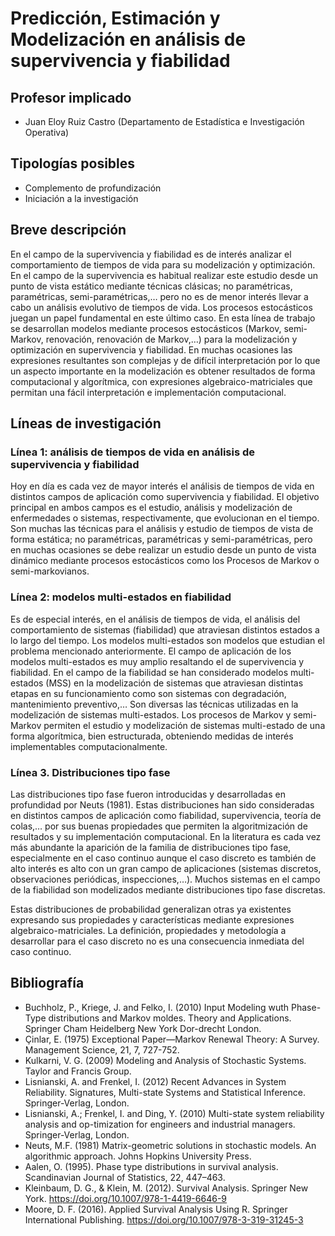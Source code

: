# Predicción, Estimación y Modelización en análisis de supervivencia y fiabilidad
## Profesor implicado 

- Juan Eloy Ruiz Castro (Departamento de Estadística e Investigación Operativa)

## Tipologías posibles

-	Complemento de profundización
-	Iniciación a la investigación

## Breve descripción

En el campo de la supervivencia y fiabilidad es de interés analizar el comportamiento de tiempos de vida para su modelización y optimización. En el campo de la supervivencia es habitual realizar este estudio desde un punto de vista estático mediante técnicas clásicas; no paramétricas, paramétricas, semi-paramétricas,… pero no es de menor interés llevar a cabo un análisis evolutivo de tiempos de vida. Los procesos estocásticos juegan un papel fundamental en este último caso. 
En esta línea de trabajo se desarrollan modelos mediante procesos estocásticos (Markov, semi-Markov, renovación, renovación de Markov,…) para la modelización y optimización en supervivencia y fiabilidad. En muchas ocasiones las expresiones resultantes son complejas y de difícil interpretación por lo que un aspecto importante en la modelización es obtener resultados de forma computacional y algorítmica, con expresiones algebraico-matriciales que permitan una fácil interpretación e implementación computacional.  

## Líneas de investigación

### Línea 1: análisis de tiempos de vida en análisis de supervivencia y fiabilidad

Hoy en día es cada vez de mayor interés el análisis de tiempos de vida en distintos campos de aplicación como supervivencia y fiabilidad. El objetivo principal en ambos campos es el estudio, análisis y modelización de enfermedades o sistemas, respectivamente, que evolucionan en el tiempo. Son muchas las técnicas para el análisis y estudio de tiempos de vista de forma estática; no paramétricas, paramétricas y semi-paramétricas, pero en muchas ocasiones se debe realizar un estudio desde un punto de vista dinámico mediante procesos estocásticos como los Procesos de Markov o semi-markovianos. 

### Línea 2: modelos multi-estados en fiabilidad

Es de especial interés, en el análisis de tiempos de vida, el análisis del comportamiento de sistemas (fiabilidad) que atraviesan distintos estados a lo largo del tiempo. Los modelos multi-estados son modelos que estudian el problema mencionado anteriormente. 
El campo de aplicación de los modelos multi-estados es muy amplio resaltando el de supervivencia y fiabilidad. En el campo de la fiabilidad se han considerado modelos multi-estados (MSS) en la modelización de sistemas que atraviesan distintas etapas en su funcionamiento como son sistemas con degradación, mantenimiento preventivo,… 
Son diversas las técnicas utilizadas en la modelización de sistemas multi-estados. Los procesos de Markov y semi-Markov permiten el estudio y modelización de sistemas multi-estado de una forma algorítmica, bien estructurada, obteniendo medidas de interés implementables computacionalmente. 

### Línea 3. Distribuciones tipo fase 

Las distribuciones tipo fase fueron introducidas y desarrolladas en profundidad por Neuts (1981). Estas distribuciones han sido consideradas en distintos campos de aplicación como fiabilidad, supervivencia, teoría de colas,… por sus buenas propiedades que permiten la algoritmización de resultados y su implementación computacional. En la literatura es cada vez más abundante la aparición de la familia de distribuciones tipo fase, especialmente en el caso continuo aunque el caso discreto es también de alto interés es alto con un gran campo de aplicaciones (sistemas discretos, observaciones periódicas, inspecciones,…). Muchos sistemas en el campo de la fiabilidad son modelizados mediante distribuciones tipo fase discretas. 

Estas distribuciones de probabilidad generalizan otras ya existentes expresando sus propiedades y características mediante expresiones algebraico-matriciales. La definición, propiedades y metodología a desarrollar para el caso discreto no es una consecuencia inmediata del caso continuo.

## Bibliografía

-	Buchholz, P., Kriege, J. and Felko, I. (2010) Input Modeling wuth Phase-Type distributions and Markov moldes. Theory and Applications. Springer Cham Heidelberg New York Dor-drecht London. 
-	Çinlar, E. (1975) Exceptional Paper—Markov Renewal Theory: A Survey. Management Science, 21, 7, 727-752. 
-	Kulkarni, V. G. (2009) Modeling and Analysis of Stochastic Systems. Taylor and Francis Group. 
-	Lisnianski, A. and Frenkel, I. (2012) Recent Advances in System Reliability. Signatures, Multi-state Systems and Statistical Inference. Springer-Verlag, London. 
-	Lisnianski, A.; Frenkel, I. and Ding, Y. (2010) Multi-state system reliability analysis and op-timization for engineers and industrial managers. Springer-Verlag, London. 
-	Neuts, M.F. (1981) Matrix-geometric solutions in stochastic models. An algorithmic approach. Johns Hopkins University Press.
- Aalen, O. (1995). Phase type distributions in survival analysis. Scandinavian Journal of Statistics, 22, 447–463.
-	Kleinbaum, D. G., & Klein, M. (2012). Survival Analysis. Springer New York. https://doi.org/10.1007/978-1-4419-6646-9
-	Moore, D. F. (2016). Applied Survival Analysis Using R. Springer International Publishing. https://doi.org/10.1007/978-3-319-31245-3

